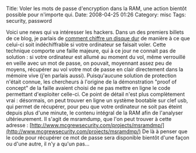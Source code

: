 Title: Voler les mots de passe d'encryption dans la RAM, une action bientôt possible pour n'importe qui.
Date: 2008-04-25 01:26
Category: misc
Tags: security, password

Voici une news qui va intéresser les hackers. Dans un des premiers billets
de ce blog, je parlais de [comment chiffre un disque dur][1] de manière à
ce que celui-ci soit indéchiffrable si votre ordinateur se faisait voler.
Cette technique comporte une faille majeure, qui à ce jour ne connait pas
de solution : si votre ordinateur est allumé au moment du vol, même
verrouillé en veille avec un mot de passe, on pouvait, moyennant assez peu
de moyens, récupérer au vol votre mot de passe en clair directement dans
la mémoire vive (j'en parlais aussi).  Puisqu'aucune solution de
protection n'était connue, les chercheurs à l'origine de la démonstration
"proof of concept" de la faille avaient choisi de ne pas mettre en ligne
le code permettant d'exploiter celle-ci. Ce point de détail n'est plus
complètement vrai : désormais, on peut trouver en ligne un système
bootable sur clef usb, qui permet de récupérer, pour peu que votre
ordinateur ne soit pas éteint depuis plus d'une minute, le contenu
intégral de la RAM afin de l'analyser ultérieurement. Il s'agit de
msramdump, que l'on peut trouver à cette adresse :
[http://www.mcgrewsecurity.com/projects/msramdmp/](http://www.mcgrewsecurity.com/projects/msramdmp/)
De là à penser que le code pour récupérer ce mot de passe sera disponible
bientôt d'une façon ou d'une autre, il n'y a qu'un pas...

[1]: comment-crypter-vos-partitions-sous-ubuntu.html
